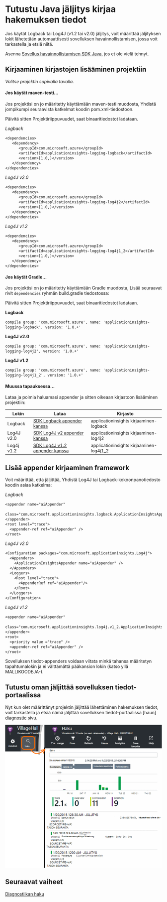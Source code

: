 <properties 
    pageTitle="Tutustu Java jäljitys kirjaa hakemuksen tiedot" 
    description="Etsi Log4J tai Logback jäljitystä hakemuksen tiedot" 
    services="application-insights" 
    documentationCenter="java"
    authors="alancameronwills" 
    manager="douge"/>

<tags 
    ms.service="application-insights" 
    ms.workload="tbd" 
    ms.tgt_pltfrm="ibiza" 
    ms.devlang="na" 
    ms.topic="article" 
    ms.date="07/12/2016" 
    ms.author="awills"/>

# <a name="explore-java-trace-logs-in-application-insights"></a>Tutustu Java jäljitys kirjaa hakemuksen tiedot

Jos käytät Logback tai Log4J (v1.2 tai v2.0) jäljitys, voit määrittää jäljityksen lokit lähetetään automaattisesti sovelluksen havainnollistamisen, jossa voit tarkastella ja etsiä niitä.

Asenna [Sovellus havainnollistamisen SDK Java][java], jos et ole vielä tehnyt.


## <a name="add-logging-libraries-to-your-project"></a>Kirjaaminen kirjastojen lisääminen projektiin

*Valitse projektin sopivalla tavalla.*

#### <a name="if-youre-using-maven"></a>Jos käytät maven-testi...

Jos projektisi on jo määritetty käyttämään maven-testi muodosta, Yhdistä jompikumpi seuraavista katkelmat koodin pom.xml-tiedostoon.

Päivitä sitten Projektiriippuvuudet, saat binaaritiedostot ladataan.

*Logback*

    <dependencies>
       <dependency>
          <groupId>com.microsoft.azure</groupId>
          <artifactId>applicationinsights-logging-logback</artifactId>
          <version>[1.0,)</version>
       </dependency>
    </dependencies>

*Log4J v2.0*

    <dependencies>
       <dependency>
          <groupId>com.microsoft.azure</groupId>
          <artifactId>applicationinsights-logging-log4j2</artifactId>
          <version>[1.0,)</version>
       </dependency>
    </dependencies>

*Log4J v1.2*

    <dependencies>
       <dependency>
          <groupId>com.microsoft.azure</groupId>
          <artifactId>applicationinsights-logging-log4j1_2</artifactId>
          <version>[1.0,)</version>
       </dependency>
    </dependencies>

#### <a name="if-youre-using-gradle"></a>Jos käytät Gradle...

Jos projektisi on jo määritetty käyttämään Gradle muodosta, Lisää seuraavat rivit `dependencies` ryhmän build.gradle tiedostossa:

Päivitä sitten Projektiriippuvuudet, saat binaaritiedostot ladataan.

**Logback**

    compile group: 'com.microsoft.azure', name: 'applicationinsights-logging-logback', version: '1.0.+'

**Log4J v2.0**

    compile group: 'com.microsoft.azure', name: 'applicationinsights-logging-log4j2', version: '1.0.+'

**Log4J v1.2**

    compile group: 'com.microsoft.azure', name: 'applicationinsights-logging-log4j1_2', version: '1.0.+'

#### <a name="otherwise-"></a>Muussa tapauksessa...

Lataa ja poimia haluamasi appender ja sitten oikeaan kirjastoon lisääminen projektiin:


Lokin | Lataa | Kirjasto
----|----|----
Logback|[SDK Logback appender kanssa](https://aka.ms/xt62a4)|applicationinsights kirjaaminen-logback
Log4J v2.0|[SDK Log4J v2 appender kanssa](https://aka.ms/qypznq)|applicationinsights kirjaaminen-log4j2 
Log4j v1.2|[SDK Log4J v1.2 appender kanssa](https://aka.ms/ky9cbo)|applicationinsights kirjaaminen-log4j1_2 



## <a name="add-the-appender-to-your-logging-framework"></a>Lisää appender kirjaaminen framework

Voit määrittää, että jäljittää, Yhdistä Log4J tai Logback-kokoonpanotiedosto koodin asiaa katkelma: 

*Logback*

    <appender name="aiAppender" 
      class="com.microsoft.applicationinsights.logback.ApplicationInsightsAppender">
    </appender>
    <root level="trace">
      <appender-ref ref="aiAppender" />
    </root>


*Log4J v2.0*


    <Configuration packages="com.microsoft.applicationinsights.Log4j">
      <Appenders>
        <ApplicationInsightsAppender name="aiAppender" />
      </Appenders>
      <Loggers>
        <Root level="trace">
          <AppenderRef ref="aiAppender"/>
        </Root>
      </Loggers>
    </Configuration>


*Log4J v1.2*

    <appender name="aiAppender" 
         class="com.microsoft.applicationinsights.log4j.v1_2.ApplicationInsightsAppender">
    </appender>
    <root>
      <priority value ="trace" />
      <appender-ref ref="aiAppender" />
    </root>

Sovelluksen tiedot-appenders voidaan viitata minkä tahansa määritetyn tapahtumalokin ja ei välttämättä pääkansion lokin (katso yllä MALLIKOODEJA-).

## <a name="explore-your-traces-in-the-application-insights-portal"></a>Tutustu oman jäljittää sovelluksen tiedot-portaalissa

Nyt kun olet määrittänyt projektin jäljittää lähettäminen hakemuksen tiedot, voit tarkastella ja etsiä nämä jäljittää sovelluksen tiedot-portaalissa [haun] [ diagnostic] sivu.

![Valitse sovelluksen tiedot-portaalissa haun avaaminen](./media/app-insights-java-trace-logs/10-diagnostics.png)

## <a name="next-steps"></a>Seuraavat vaiheet

[Diagnostiikan haku][diagnostic]

<!--Link references-->

[diagnostic]: app-insights-diagnostic-search.md
[java]: app-insights-java-get-started.md

 
